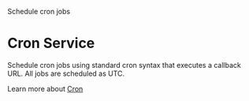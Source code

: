 Schedule cron jobs

# Cron Service

Schedule cron jobs using standard cron syntax that executes a callback URL. 
All jobs are scheduled as UTC.

Learn more about [Cron](https://en.wikipedia.org/wiki/Cron)

